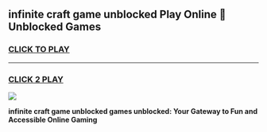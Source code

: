 
## infinite craft game unblocked Play Online 👋 Unblocked Games
<h3>
<a href="https://premium.freeplayer.one?title=infinite_craft_game_unblocked&ref=19F">CLICK TO PLAY</a></h3>
<hr>

<h3>
<a href="https://premium.freeplayer.one?title=infinite_craft_game_unblocked&ref=19F">CLICK 2 PLAY</a>
  
</h3>

<a href="https://premium.freeplayer.one?title=infinite_craft_game_unblocked&ref=19F"><img src="https://clearcache.store/games.png"></a>


**infinite craft game unblocked games unblocked: Your Gateway to Fun and Accessible Online Gaming**
